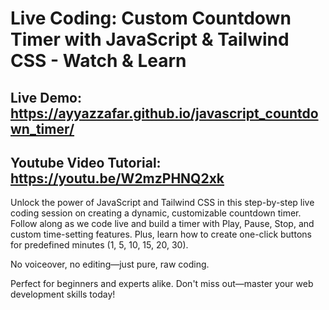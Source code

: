 # Live Coding: Custom Countdown Timer with JavaScript & Tailwind CSS - Watch & Learn

## Live Demo: https://ayyazzafar.github.io/javascript_countdown_timer/

## Youtube Video Tutorial: https://youtu.be/W2mzPHNQ2xk

Unlock the power of JavaScript and Tailwind CSS in this step-by-step live coding session on creating a dynamic, customizable countdown timer. Follow along as we code live and build a timer with Play, Pause, Stop, and custom time-setting features. Plus, learn how to create one-click buttons for predefined minutes (1, 5, 10, 15, 20, 30). 

No voiceover, no editing—just pure, raw coding. 

Perfect for beginners and experts alike. Don't miss out—master your web development skills today! 
